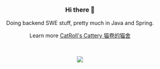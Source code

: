 <h3 align="center">Hi there 👋</h3>
<p align="center">
Doing backend SWE stuff, pretty much in Java and Spring.
</p>


<p align="center">
Learn more <a href="https://catroll.io">CatRoll's Cattery 猫卷的猫舍</a>
</p>
<br/>

<p align="center">
<a href="https://github.com/ziniuguo/github-readme-stats">
  <img align="center" src="https://github-readme-stats.vercel.app/api/top-langs/?username=ziniuguo&hide=html,C,CMake,Jupyter%20Notebook&langs_count=5" />
</a>
</p>
<br/>


